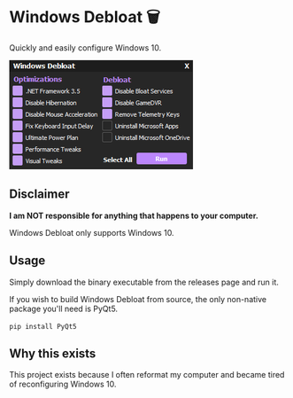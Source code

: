 # Windows Debloat 🗑️
Quickly and easily configure Windows 10.

![alt text](https://github.com/LinJuz/WindowsDebloat/blob/main/screenshots/MainGUI.png)

## Disclaimer
**I am NOT responsible for anything that happens to your computer.**

Windows Debloat only supports Windows 10.

## Usage
Simply download the binary executable from the releases page and run it.

If you wish to build Windows Debloat from source, the only non-native package you'll need is PyQt5.

``pip install PyQt5``

## Why this exists
This project exists because I often reformat my computer and became tired of reconfiguring Windows 10. 
